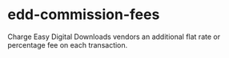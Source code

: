 # edd-commission-fees
Charge Easy Digital Downloads vendors an additional flat rate or percentage fee on each transaction.
